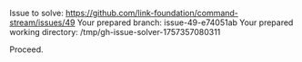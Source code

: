 Issue to solve: https://github.com/link-foundation/command-stream/issues/49
Your prepared branch: issue-49-e74051ab
Your prepared working directory: /tmp/gh-issue-solver-1757357080311

Proceed.